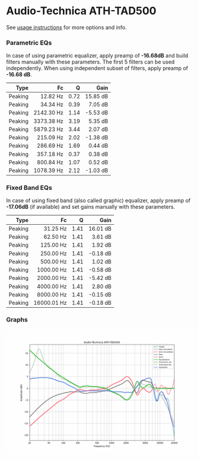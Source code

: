 # Audio-Technica ATH-TAD500
See [usage instructions](https://github.com/jaakkopasanen/AutoEq#usage) for more options and info.

### Parametric EQs
In case of using parametric equalizer, apply preamp of **-16.68dB** and build filters manually
with these parameters. The first 5 filters can be used independently.
When using independent subset of filters, apply preamp of **-16.68 dB**.

| Type    | Fc         |    Q | Gain     |
|--------:|-----------:|-----:|---------:|
| Peaking | 12.82 Hz   | 0.72 | 15.85 dB |
| Peaking | 34.34 Hz   | 0.39 | 7.05 dB  |
| Peaking | 2142.30 Hz | 1.14 | -5.53 dB |
| Peaking | 3373.38 Hz | 3.19 | 5.35 dB  |
| Peaking | 5879.23 Hz | 3.44 | 2.07 dB  |
| Peaking | 215.09 Hz  | 2.02 | -1.38 dB |
| Peaking | 286.69 Hz  | 1.69 | 0.44 dB  |
| Peaking | 357.18 Hz  | 0.37 | 0.38 dB  |
| Peaking | 800.84 Hz  | 1.07 | 0.52 dB  |
| Peaking | 1078.39 Hz | 2.12 | -1.03 dB |

### Fixed Band EQs
In case of using fixed band (also called graphic) equalizer, apply preamp of **-17.06dB**
(if available) and set gains manually with these parameters.

| Type    | Fc          |    Q | Gain     |
|--------:|------------:|-----:|---------:|
| Peaking | 31.25 Hz    | 1.41 | 16.01 dB |
| Peaking | 62.50 Hz    | 1.41 | 3.61 dB  |
| Peaking | 125.00 Hz   | 1.41 | 1.92 dB  |
| Peaking | 250.00 Hz   | 1.41 | -0.18 dB |
| Peaking | 500.00 Hz   | 1.41 | 1.02 dB  |
| Peaking | 1000.00 Hz  | 1.41 | -0.58 dB |
| Peaking | 2000.00 Hz  | 1.41 | -5.42 dB |
| Peaking | 4000.00 Hz  | 1.41 | 2.80 dB  |
| Peaking | 8000.00 Hz  | 1.41 | -0.15 dB |
| Peaking | 16000.01 Hz | 1.41 | -0.18 dB |

### Graphs
![](./Audio-Technica%20ATH-TAD500.png)
